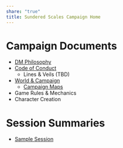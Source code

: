 ```yaml
---
share: "true"
title: Sundered Scales Campaign Home
---
```

# Campaign Documents

- [DM Philosophy](https://steven-stanford.github.io/sundered-scales-campaign/docs/dm-philosophy)
- [Code of Conduct](https://steven-stanford.github.io/sundered-scales-campaign/docs/code-of-conduct)
	- Lines & Veils (TBD)
- [World & Campaign](https://steven-stanford.github.io/sundered-scales-campaign/docs/world-and-campaign)
	- [Campaign Maps](https://steven-stanford.github.io/sundered-scales-campaign/docs/campaign-maps)
- Game Rules & Mechanics
- Character Creation

# Session Summaries

- [Sample Session](https://steven-stanford.github.io/sundered-scales-campaign/sessions/sample-session)